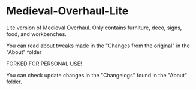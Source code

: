 # Medieval-Overhaul-Lite
 Lite version of Medieval Overhaul. Only contains furniture, deco, signs, food, and workbenches.
  
 You can read about tweaks made in the "Changes from the original" in the "About" folder
 
 FORKED FOR PERSONAL USE!
 
 You can check update changes in the "Changelogs" found in the "About" folder.
